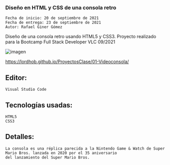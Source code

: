 ### Diseño en HTML y CSS de una consola retro

    Fecha de inicio: 20 de septiembre de 2021
    Fecha de entrega: 23 de septiembre de 2021
    Autor: Rafael Giner Gómez

Diseño de una consola retro usando HTML5 y CSS3. Proyecto realizado para la Bootcamp Full Stack Developer VLC 09/2021

![imagen](https://user-images.githubusercontent.com/90702425/134467885-44f0e570-ef4a-437c-9468-dd4912a1f2a7.png)


https://lordhob.github.io/ProyectosClase/01-Videoconsola/

## Editor:

    Visual Studio Code

## Tecnologías usadas:

    HTML5
    CSS3

## Detalles:

    La consola es una réplica parecida a la Nintendo Game & Watch de Super Mario Bros. lanzada en 2020 por el 35 aniversario 
    del lanzamiento del Super Mario Bros.
